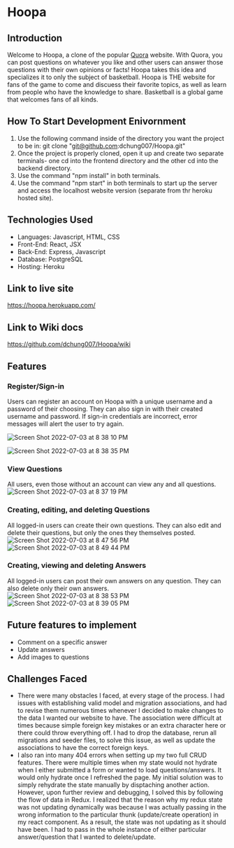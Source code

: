 # Hoopa

## Introduction
Welcome to Hoopa, a clone of the popular [Quora](https://www.quora.com/) website. With Quora, you can post questions on whatever you like and other users can answer those questions with their own opinions or facts! Hoopa takes this idea and specializes it to only the subject of basketball. Hoopa is THE website for fans of the game to come and discuess their favorite topics, as well as learn from people who have the knowledge to share. Basketball is a global game that welcomes fans of all kinds.


## How To Start Development Enivornment
1. Use the following command inside of the directory you want the project to be in:
git clone "git@github.com:dchung007/Hoopa.git"
2. Once the project is properly cloned, open it up and create two separate terminals- one cd into the frontend directory and the other cd into the backend directory. 
3. Use the command "npm install" in both terminals.
4. Use the command "npm start" in both terminals to start up the server and access the localhost website version (separate from thr heroku hosted site).

## Technologies Used
- Languages: Javascript, HTML, CSS
- Front-End: React, JSX
- Back-End: Express, Javascript
- Database: PostgreSQL
- Hosting: Heroku

## Link to live site
https://hoopa.herokuapp.com/

## Link to Wiki docs
https://github.com/dchung007/Hoopa/wiki

## Features

### Register/Sign-in
Users can register an account on Hoopa with a unique username and a password of their choosing. They can also sign in with their created username and password. If sign-in credentials are incorrect, error messages will alert the user to try again.

![Screen Shot 2022-07-03 at 8 38 10 PM](https://user-images.githubusercontent.com/84115420/177077550-0516e2f2-98c4-401e-b6c5-b544135fd717.png)

![Screen Shot 2022-07-03 at 8 38 35 PM](https://user-images.githubusercontent.com/84115420/177077650-238fc4f9-d81a-4767-b6f6-249d1962f70f.png)


### View Questions
All users, even those without an account can view any and all questions.
![Screen Shot 2022-07-03 at 8 37 19 PM](https://user-images.githubusercontent.com/84115420/177077478-53812bf6-17c4-4efa-90c9-b1802bd83663.png)

### Creating, editing, and deleting Questions
All logged-in users can create their own questions. They can also edit and delete their questions, but only the ones they themselves posted.
![Screen Shot 2022-07-03 at 8 47 56 PM](https://user-images.githubusercontent.com/84115420/177078198-32ea9fc8-29f8-420a-b731-273790bd4790.png)
![Screen Shot 2022-07-03 at 8 49 44 PM](https://user-images.githubusercontent.com/84115420/177078383-66ebe27f-4151-4f6b-9698-332534f9899a.png)




### Creating, viewing and deleting Answers
All logged-in users can post their own answers on any question. They can also delete only their own answers.
![Screen Shot 2022-07-03 at 8 38 53 PM](https://user-images.githubusercontent.com/84115420/177077711-8468112c-7c3f-43af-b8a7-cdd32738b8a4.png)
![Screen Shot 2022-07-03 at 8 39 05 PM](https://user-images.githubusercontent.com/84115420/177077805-9aec68b3-d2cb-419d-bab4-633a0362aba8.png)

## Future features to implement
- Comment on a specific answer
- Update answers
- Add images to questions

## Challenges Faced
- There were many obstacles I faced, at every stage of the process. I had issues with establishing valid model and migration associations, and had to revise them numerous times whenever I decided to make changes to the data I wanted our website to have. The association were difficult at times because simple foreign key mistakes or an extra character here or there could throw everything off. I had to drop the database, rerun all migrations and seeder files, to solve this issue, as well as update the associations to have the correct foreign keys.
- I also ran into many 404 errors when setting up my two full CRUD features. There were multiple times when my state would not hydrate when I either submitted a form or wanted to load questions/answers. It would only hydrate once I refreshed the page. My initial solution was to simply rehydrate the state manually by disptaching another action. However, upon further review and debugging, I solved this by following the flow of data in Redux. I realized that the reason why my redux state was not updating dynamically was because I was actually passing in the wrong information to the particular thunk (update/create operation) in my react component. As a result, the state was not updating as it should have been. I had to pass in the whole instance of either particular answer/question that I wanted to delete/update.
